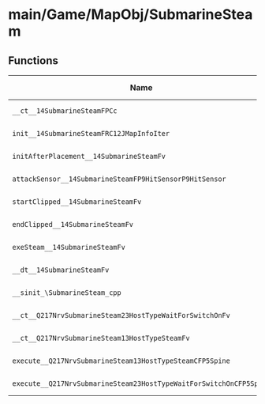 # main/Game/MapObj/SubmarineSteam

## Functions

| Name | Address | Match % |
|------|---------|---------|
| `__ct__14SubmarineSteamFPCc` | `0x80244E18` | :x: (0.0%) |
| `init__14SubmarineSteamFRC12JMapInfoIter` | `0x80244E68` | :x: (0.0%) |
| `initAfterPlacement__14SubmarineSteamFv` | `0x80244FA0` | :x: (0.0%) |
| `attackSensor__14SubmarineSteamFP9HitSensorP9HitSensor` | `0x80245110` | :x: (0.0%) |
| `startClipped__14SubmarineSteamFv` | `0x8024532C` | :x: (0.0%) |
| `endClipped__14SubmarineSteamFv` | `0x80245360` | :x: (0.0%) |
| `exeSteam__14SubmarineSteamFv` | `0x802453B0` | :x: (0.0%) |
| `__dt__14SubmarineSteamFv` | `0x80245444` | :x: (0.0%) |
| `__sinit_\SubmarineSteam_cpp` | `0x802454A0` | :x: (0.0%) |
| `__ct__Q217NrvSubmarineSteam23HostTypeWaitForSwitchOnFv` | `0x802454CC` | :x: (0.0%) |
| `__ct__Q217NrvSubmarineSteam13HostTypeSteamFv` | `0x802454DC` | :x: (0.0%) |
| `execute__Q217NrvSubmarineSteam13HostTypeSteamCFP5Spine` | `0x802454EC` | :x: (0.0%) |
| `execute__Q217NrvSubmarineSteam23HostTypeWaitForSwitchOnCFP5Spine` | `0x802454F4` | :x: (0.0%) |